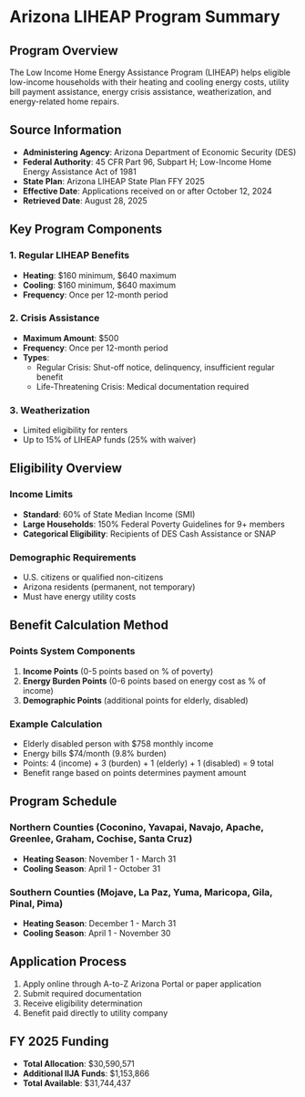 # Arizona LIHEAP Program Summary

## Program Overview
The Low Income Home Energy Assistance Program (LIHEAP) helps eligible low-income households with their heating and cooling energy costs, utility bill payment assistance, energy crisis assistance, weatherization, and energy-related home repairs.

## Source Information
- **Administering Agency**: Arizona Department of Economic Security (DES)
- **Federal Authority**: 45 CFR Part 96, Subpart H; Low-Income Home Energy Assistance Act of 1981
- **State Plan**: Arizona LIHEAP State Plan FFY 2025
- **Effective Date**: Applications received on or after October 12, 2024
- **Retrieved Date**: August 28, 2025

## Key Program Components

### 1. Regular LIHEAP Benefits
- **Heating**: $160 minimum, $640 maximum
- **Cooling**: $160 minimum, $640 maximum
- **Frequency**: Once per 12-month period

### 2. Crisis Assistance
- **Maximum Amount**: $500
- **Frequency**: Once per 12-month period
- **Types**:
  - Regular Crisis: Shut-off notice, delinquency, insufficient regular benefit
  - Life-Threatening Crisis: Medical documentation required

### 3. Weatherization
- Limited eligibility for renters
- Up to 15% of LIHEAP funds (25% with waiver)

## Eligibility Overview

### Income Limits
- **Standard**: 60% of State Median Income (SMI)
- **Large Households**: 150% Federal Poverty Guidelines for 9+ members
- **Categorical Eligibility**: Recipients of DES Cash Assistance or SNAP

### Demographic Requirements
- U.S. citizens or qualified non-citizens
- Arizona residents (permanent, not temporary)
- Must have energy utility costs

## Benefit Calculation Method

### Points System Components
1. **Income Points** (0-5 points based on % of poverty)
2. **Energy Burden Points** (0-6 points based on energy cost as % of income)
3. **Demographic Points** (additional points for elderly, disabled)

### Example Calculation
- Elderly disabled person with $758 monthly income
- Energy bills $74/month (9.8% burden)
- Points: 4 (income) + 3 (burden) + 1 (elderly) + 1 (disabled) = 9 total
- Benefit range based on points determines payment amount

## Program Schedule

### Northern Counties (Coconino, Yavapai, Navajo, Apache, Greenlee, Graham, Cochise, Santa Cruz)
- **Heating Season**: November 1 - March 31
- **Cooling Season**: April 1 - October 31

### Southern Counties (Mojave, La Paz, Yuma, Maricopa, Gila, Pinal, Pima)
- **Heating Season**: December 1 - March 31
- **Cooling Season**: April 1 - November 30

## Application Process
1. Apply online through A-to-Z Arizona Portal or paper application
2. Submit required documentation
3. Receive eligibility determination
4. Benefit paid directly to utility company

## FY 2025 Funding
- **Total Allocation**: $30,590,571
- **Additional IIJA Funds**: $1,153,866
- **Total Available**: $31,744,437